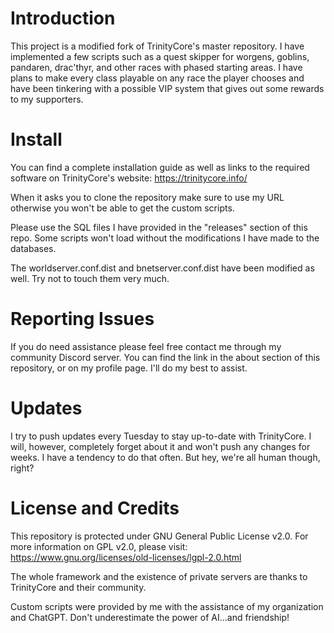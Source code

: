 # Introduction
This project is a modified fork of TrinityCore's master repository. I have implemented a few scripts such as a quest skipper for worgens, goblins, pandaren, drac'thyr, and other races with phased starting areas. I have plans to make every class playable on any race the player chooses and have been tinkering with a possible VIP system that gives out some rewards to my supporters.

# Install
You can find a complete installation guide as well as links to the required software on TrinityCore's website: https://trinitycore.info/

When it asks you to clone the repository make sure to use my URL otherwise you won't be able to get the custom scripts.

Please use the SQL files I have provided in the "releases" section of this repo. Some scripts won't load without the modifications I have made to the databases.

The worldserver.conf.dist and bnetserver.conf.dist have been modified as well. Try not to touch them very much.


# Reporting Issues
If you do need assistance please feel free contact me through my community Discord server. You can find the link in the about section of this repository, or on my profile page. I'll do my best to assist.


# Updates
I try to push updates every Tuesday to stay up-to-date with TrinityCore. I will, however, completely forget about it and won't push any changes for weeks. I have a tendency to do that often. But hey, we're all human though, right?

# License and Credits
This repository is protected under GNU General Public License v2.0. For more information on GPL v2.0, please visit: https://www.gnu.org/licenses/old-licenses/lgpl-2.0.html

The whole framework and the existence of private servers are thanks to TrinityCore and their community.

Custom scripts were provided by me with the assistance of my organization and ChatGPT. Don't underestimate the power of AI...and friendship!
